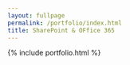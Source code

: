 ```yaml
---
layout: fullpage
permalink: /portfolio/index.html
title: SharePoint & OFfice 365
---
```

{% include portfolio.html %}

